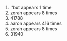 1) ''but appears 1 time<br>
2) zorah appears 8 times<br>
3) 41788<br>
4) aaron appears 416 times<br>
5) zorah appears 8 times<br>
6) 31940
